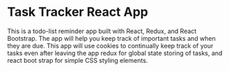 # Task Tracker React App

This is a todo-list reminder app built with React, Redux, and React Bootstrap. 
The app will help you keep track of important tasks and when they are due. 
This app will use cookies to continually keep track of your tasks even after leaving the app redux for global state storing of tasks, and react boot strap for simple CSS styling elements.

